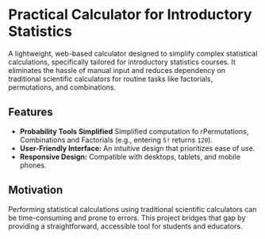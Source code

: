 # Practical Calculator for Introductory Statistics

A lightweight, web-based calculator designed to simplify complex statistical calculations, specifically tailored for introductory statistics courses. It eliminates the hassle of manual input and reduces dependency on traditional scientific calculators for routine tasks like factorials, permutations, and combinations.

## Features

- **Probability Tools Simplified** Simplified computation fo rPermutations, Combinations and Factorials (e.g., entering `5!` returns `120`).
- **User-Friendly Interface:** An intuitive design that prioritizes ease of use.
- **Responsive Design:** Compatible with desktops, tablets, and mobile phones.

## Motivation

Performing statistical calculations using traditional scientific calculators can be time-consuming and prone to errors. This project bridges that gap by providing a straightforward, accessible tool for students and educators.


